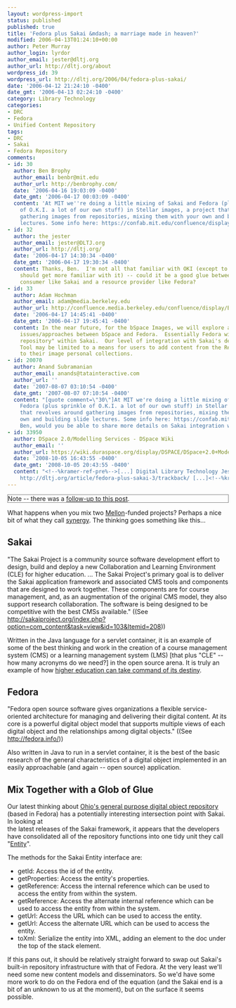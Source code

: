 ```yaml
---
layout: wordpress-import
status: published
published: true
title: 'Fedora plus Sakai &mdash; a marriage made in heaven?'
modified: 2006-04-13T01:24:10+00:00
author: Peter Murray
author_login: lyrdor
author_email: jester@dltj.org
author_url: http://dltj.org/about
wordpress_id: 39
wordpress_url: http://dltj.org/2006/04/fedora-plus-sakai/
date: '2006-04-12 21:24:10 -0400'
date_gmt: '2006-04-13 02:24:10 -0400'
category: Library Technology
categories:
- DRC
- Fedora
- Unified Content Repository
tags:
- DRC
- Sakai
- Fedora Repository
comments:
- id: 30
  author: Ben Brophy
  author_email: benbr@mit.edu
  author_url: http://benbrophy.com/
  date: '2006-04-16 19:03:09 -0400'
  date_gmt: '2006-04-17 00:03:09 -0400'
  content: 'At MIT we''re doing a little mixing of Sakai and Fedora (plus sprinkle
    of O.K.I. a lot of our own stuff) in Stellar images, a project that revolves around
    gathering images from repositories, mixing them with your own and building slide
    lectures. Some info here: https://confab.mit.edu/confluence/display/STLR/Images'
- id: 32
  author: the jester
  author_email: jester@DLTJ.org
  author_url: http://dltj.org/
  date: '2006-04-17 14:30:34 -0400'
  date_gmt: '2006-04-17 19:30:34 -0400'
  content: Thanks, Ben.  I'm not all that familiar with OKI (except to know that I
    should get more familiar with it) -- could it be a good glue between a resource
    consumer like Sakai and a resource provider like Fedora?
- id: 33
  author: Adam Hochman
  author_email: adam@media.berkeley.edu
  author_url: http://confluence.media.berkeley.edu/confluence/display/BSPI/Home
  date: '2006-04-17 14:45:41 -0400'
  date_gmt: '2006-04-17 19:45:41 -0400'
  content: In the near future, for the bSpace Images, we will explore authorization/authentication
    issues/approaches between bSpace and Fedora.  Essentially Fedora will be our "image
    repository" within Sakai.  Our level of integration with Sakai's default Resource
    Tool may be limited to a means for users to add content from the Resources tool
    to their image personal collections.
- id: 20070
  author: Anand Subramanian
  author_email: anands@tatainteractive.com
  author_url: ''
  date: '2007-08-07 03:10:54 -0400'
  date_gmt: '2007-08-07 07:10:54 -0400'
  content: "[quote comment=\"30\"]At MIT we're doing a little mixing of Sakai and
    Fedora (plus sprinkle of O.K.I. a lot of our own stuff) in Stellar images, a project
    that revolves around gathering images from repositories, mixing them with your
    own and building slide lectures. Some info here: https://confab.mit.edu/confluence/display/STLR/Images[/quote]\r\n\r\nHello
    Ben, would you be able to share more details on Sakai integration with Fedora?"
- id: 33950
  author: DSpace 2.0/Modelling Services - DSpace Wiki
  author_email: ''
  author_url: https://wiki.duraspace.org/display/DSPACE/DSpace+2.0+Modelling+Services
  date: '2008-10-05 16:43:55 -0400'
  date_gmt: '2008-10-05 20:43:55 -0400'
  content: "<!--%kramer-ref-pre%-->[...] Digital Library Technology Jester... http://dltj.org/article/fedora-plus-sakai/trackback/
    http://dltj.org/article/fedora-plus-sakai-3/trackback/ [...]<!--%kramer-ref-post%-->"
---
```

<div style="border: 1px solid gray;">Note -- there was a <a href="/article/fedora-plus-sakai-2/">follow-up to this post</a>.</div>
<p>What happens when you mix two <a href="http://www.mellon.org/" title="About the Foundation &amp;mdash; The Andrew W. Mellon Foundation">Mellon</a>-funded projects?  Perhaps a nice bit of what they call <a href="http://www.google.com/search?q=define%3A+synergy" title="http://www.google.com/search?q=define%3A+synergy">synergy</a>.  The thinking goes something like this...</p>
<h2>Sakai</h2>
<p>"The Sakai Project is a community source software development effort to design, build and deploy a new Collaboration and Learning Environment (CLE) for higher education. ... The Sakai Project's primary goal is to deliver the Sakai application framework and associated CMS tools and components that are designed to work together.  These components are for course management, and, as an augmentation of the original CMS model, they also support research collaboration.  The software is being designed to be competitive with the best CMSs available." ((See <a href="http://sakaiproject.org/index.php?option=com_content&#038;task=view&#038;id=103&#038;Itemid=208" title="Home | Sakai">http://sakaiproject.org/index.php?option=com_content&amp;task=view&amp;id=103&amp;Itemid=208</a>))</p>
<p>Written in the Java language for a servlet container, it is an example of some of the best thinking and work in the creation of a course management system (CMS) or a learning management system (LMS) [that plus "CLE" -- how many acronyms do we need?] in the open source arena.  It is truly an example of how <a href="/article/our-destiny/">higher education can take command of its destiny</a>.</p>
<h2>Fedora</h2>
<p>"Fedora open source software gives organizations a flexible service-oriented architecture for managing and delivering their digital content. At its core is a powerful digital object model that supports multiple views of each digital object and the relationships among digital objects." ((See <a href="http://fedora.info/" title="Fedora Repository | Fedora is a general-purpose, open-source digital object repository system.">http://fedora.info/</a>))</p>
<p>Also written in Java to run in a servlet container, it is the best of the basic research of the general characteristics of a digital object implemented in an easily approachable (and again -- open source) application.</p>
<h2>Mix Together with a Glob of Glue</h2>
<p>Our latest thinking about <a href="http://info.drc.ohiolink.edu/" title="DRC Home">Ohio's general purpose digital object repository</a> (based in Fedora) has a potentially interesting intersection point with Sakai.  In looking at<br />
the latest releases of the Sakai framework, it appears that the developers have consolidated all of the repository functions into one tidy unit they call "<a href="http://web.archive.org/web/20081122102007/http://cvs.sakaiproject.org/release/2.1.2/javadoc/org/sakaiproject/service/legacy/entity/Entity.html" title="Entity">Entity</a>".</p>
<p>The methods for the Sakai Entity interface are:</p>
<ul>
<li> getId: Access the id of the entity.</li>
<li> getProperties: Access the entity's properties.</li>
<li> getReference: Access the internal reference which can be used to access the entity from within the system.</li>
<li> getReference: Access the alternate internal reference which can be used to access the entity from within the system.</li>
<li> getUrl: Access the URL which can be used to access the entity.</li>
<li> getUrl: Access the alternate URL which can be used to access the entity.</li>
<li> toXml: Serialize the entity into XML, adding an element to the doc under the top of the stack element.</li>
</ul>
<p>If this pans out, it should be relatively straight forward to swap out Sakai's built-in repository infrastructure with that of Fedora.  At the very least we'll need some new content models and disseminators.  So we'd have some more work to do on the Fedora end of the equation (and the Sakai end is a bit of an unknown to us at the moment), but on the surface it seems possible.</p>

